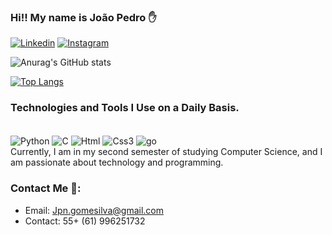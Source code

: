 ### Hi!! My name is João Pedro ✋
[![Linkedin](https://img.shields.io/badge/LinkedIn-0077B5?style=for-the-badge&logo=linkedin&logoColor=white)](https://www.linkedin.com/in/jo%C3%A3o-pedro-nunes-gomes-da-silva-82367724a/)
[![Instagram](https://img.shields.io/badge/Instagram-E4405F?style=for-the-badge&logo=instagram&logoColor=white
)](https://instagram.com/jotapenuness?igshid=MTIzZWMxMTBkOA==)

![Anurag's GitHub stats](https://github-readme-stats.vercel.app/api?username=Joaosilva07&theme=Dracula)

[![Top Langs](https://github-readme-stats.vercel.app/api/top-langs/?username=Joaosilva07&layout=pie)](https://github.com/anuraghazra/github-readme-stats)

### Technologies and Tools I Use on a Daily Basis.

<div style="display: inline_block"><br/>
    <img align ="center" alt="Python" src="https://img.shields.io/badge/Python-3776AB?style=for-the-badge&logo=python&logoColor=white"/>
     <img align ="center" alt="C" src="https://img.shields.io/badge/C-00599C?style=for-the-badge&logo=c&logoColor=white"/> 
      <img align ="center" alt="Html" src="https://img.shields.io/badge/HTML5-E34F26?style=for-the-badge&logo=html5&logoColor=white"/> 
      <img align ="center" alt="Css3" src="https://img.shields.io/badge/CSS3-1572B6?style=for-the-badge&logo=css3&logoColor=white"/>
    <img align ="center" alt="go" src="https://img.shields.io/badge/go-%2300ADD8.svg?style=for-the-badge&logo=go&logoColor=white"/> 
      

    
</div>
Currently, I am in my second semester of studying Computer Science, and I am passionate about technology and programming.

### Contact Me 📱:
- Email: Jpn.gomesilva@gmail.com
- Contact: 55+ (61) 996251732
